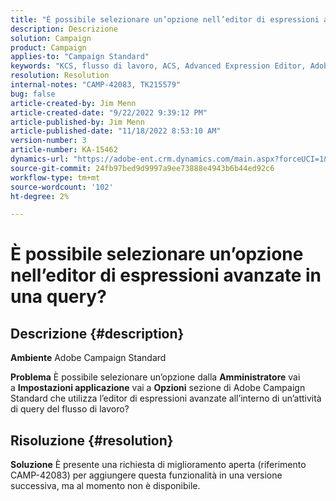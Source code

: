 ```yaml
---
title: "È possibile selezionare un’opzione nell’editor di espressioni avanzate in una query?"
description: Descrizione
solution: Campaign
product: Campaign
applies-to: "Campaign Standard"
keywords: "KCS, flusso di lavoro, ACS, Advanced Expression Editor, Adobe Campaign Standard, opzione di selezione, query, soluzione alternativa"
resolution: Resolution
internal-notes: "CAMP-42083, TK215579"
bug: false
article-created-by: Jim Menn
article-created-date: "9/22/2022 9:39:12 PM"
article-published-by: Jim Menn
article-published-date: "11/18/2022 8:53:10 AM"
version-number: 3
article-number: KA-15462
dynamics-url: "https://adobe-ent.crm.dynamics.com/main.aspx?forceUCI=1&pagetype=entityrecord&etn=knowledgearticle&id=3f6ed8fb-be3a-ed11-9db1-0022480866ad"
source-git-commit: 24fb97bed9d9997a9ee73888e4943b6b44ed92c6
workflow-type: tm+mt
source-wordcount: '102'
ht-degree: 2%

---
```


# È possibile selezionare un’opzione nell’editor di espressioni avanzate in una query?

## Descrizione {#description}


<b>Ambiente</b>
Adobe Campaign Standard

<b>Problema</b>
È possibile selezionare un’opzione dalla <b>Amministratore</b> vai a <b>Impostazioni applicazione</b> vai a <b>Opzioni</b> sezione di Adobe Campaign Standard che utilizza l’editor di espressioni avanzate all’interno di un’attività di query del flusso di lavoro?


## Risoluzione {#resolution}


<b>Soluzione</b>
È presente una richiesta di miglioramento aperta (riferimento CAMP-42083) per aggiungere questa funzionalità in una versione successiva, ma al momento non è disponibile.
